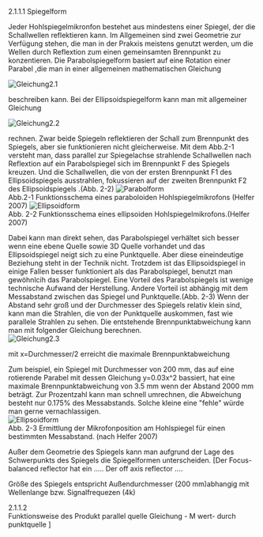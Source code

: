 2.1.1.1
Spiegelform

Jeder Hohlspiegelmikronfon bestehet aus mindestens einer Spiegel, der die Schallwellen reflektieren kann. Im Allgemeinen sind zwei Geometrie zur Verfügung stehen, die man in der Prakxis meistens genutzt werden, um die Wellen durch Reflextion zum einen gemeinsamten Brennpunkt zu konzentieren. Die Parabolspiegelform basiert auf eine Rotation einer Parabel ,die man in einer allgemeinen mathematischen Gleichung   

![Gleichung2.1](https://github.com/LMShidi/Hohlspiegelmikrofon/blob/master/Bilder/Gleichung2.1.gif)  

beschreiben kann. Bei der Ellipsoidspiegelform kann man mit allgemeiner Gleichung   

![Gleichung2.2](https://github.com/LMShidi/Hohlspiegelmikrofon/blob/master/Bilder/gelcihung2.2.gif)  

rechnen. Zwar beide Spiegeln reflektieren der Schall zum Brennpunkt des Spiegels, aber sie funktionieren nicht gleicherweise.  Mit dem Abb.2-1 versteht man, dass parallel zur Spiegelachse strahlende Schallwellen nach Reflextion auf ein Parabolspiegel sich im Brennpunkt F des Spiegels kreuzen. Und die Schallwellen, die von der ersten Brennpunkt F1 des Ellipsoidspiegels  ausstrahlen, fokussieren auf der zweiten Brennpunkt F2 des Ellipsoidspiegels .(Abb. 2-2) 
![Parabolform](https://github.com/LMShidi/Hohlspiegelmikrofon/blob/master/Bilder/ABB2-1.png)   
Abb.2-1 Funktionsschema eines paraboloiden Hohlspiegelmikrofons (Helfer 2007)
![Ellipsoidform](https://github.com/LMShidi/Hohlspiegelmikrofon/blob/master/Bilder/ABB2-2.png)   
Abb. 2-2 Funktionsschema eines ellipsoiden Hohlspiegelmikrofons.(Helfer 2007)
  
Dabei kann man direkt sehen, das Parabolspiegel verhältet sich besser wenn eine ebene Quelle sowie 3D Quelle vorhandet und das Ellipsoidspiegel neigt sich zu eine Punktquelle. Aber diese eineindeutige Beziehung steht in der Technik nicht. Trotzdem ist das Ellipsoidspiegel in einige Fallen besser funktioniert als das Parabolspiegel, benutzt man gewöhnlcih das Parabolspiegel. Eine Vorteil des Parabolspiegels ist wenige technische Aufwand der Herstellung. Andere Vorteil ist abhängig mit dem Messabstand zwischen das Spiegel und Punktquelle.(Abb. 2-3) Wenn der Abstand sehr groß und der Durchmesser des Spiegels relativ klein sind, kann man die Strahlen, die von der Punktquelle auskommen, fast wie parallele Strahlen zu sehen. Die entstehende Brennpunktabweichung kann man mit folgender Gleichung berechnen.  
![Gleichung2.3](https://github.com/LMShidi/Hohlspiegelmikrofon/blob/master/Bilder/gleichung2.4.gif) 

mit x=Durchmesser/2 erreicht die maximale Brennpunktabweichung  

Zum beispiel, ein Spiegel mit Durchmesser von 200 mm, das auf eine rotierende Parabel mit dessen Gleichung y=0.03x^2 bassiert, hat eine maximale Brennpunktabweichung von 3.5 mm wenn der Abstand 2000 mm beträgt. Zur Prozentzahl kann man schnell umrechnen, die Abweichung besteht nur 0.175% des Messabstands. Solche kleine eine "fehle" würde man gerne vernachlassigen.   
![Ellipsoidform](https://github.com/LMShidi/Hohlspiegelmikrofon/blob/master/Bilder/Abb2-3.png)   
Abb. 2-3 Ermittlung der Mikrofonposition am Hohlspiegel für einen bestimmten Messabstand. (nach Helfer 2007)

Außer dem Geometrie des Spiegels kann man aufgrund der Lage des Schwerpunkts des Spiegels die Spiegelformen unterscheiden. [Der Focus-balanced reflector hat ein .....
Der off axis reflector ....  

Größe des Spiegels entspricht Außendurchmesser (200 mm)abhangig mit Wellenlange bzw. Signalfrequezen  (4k)

2.1.1.2  
Funktionsweise des Produkt parallel quelle
Gleichung - M wert- durch punktquelle
]




